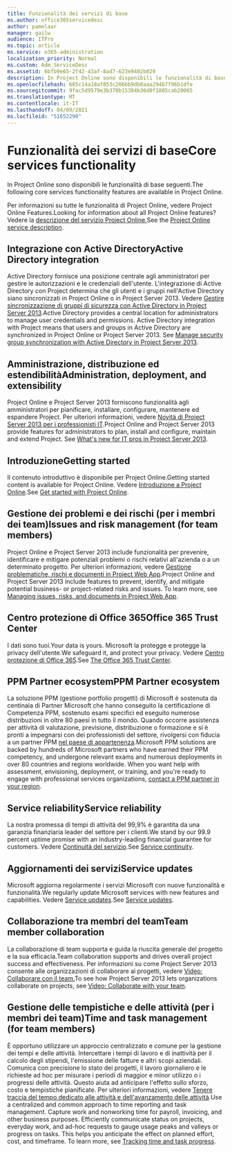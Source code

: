 ```yaml
---
title: Funzionalità dei servizi di base
ms.author: office365servicedesc
author: pamelaar
manager: gailw
audience: ITPro
ms.topic: article
ms.service: o365-administration
localization_priority: Normal
ms.custom: Adm_ServiceDesc
ms.assetid: 6bfb9e65-2f42-43af-8ad7-623e9402b029
description: In Project Online sono disponibili le funzionalità di base seguenti.
ms.openlocfilehash: 685c14a18af853c206bb9db0aaa294b7f96b1dfe
ms.sourcegitcommit: 9fac5d9579e3b370b15384b36d0f1805cab20065
ms.translationtype: MT
ms.contentlocale: it-IT
ms.lasthandoff: 04/09/2021
ms.locfileid: "51652290"
---
```

# <a name="core-services-functionality"></a><span data-ttu-id="91df9-103">Funzionalità dei servizi di base</span><span class="sxs-lookup"><span data-stu-id="91df9-103">Core services functionality</span></span>

<span data-ttu-id="91df9-104">In Project Online sono disponibili le funzionalità di base seguenti.</span><span class="sxs-lookup"><span data-stu-id="91df9-104">The following core services functionality features are available in Project Online.</span></span>
  
<span data-ttu-id="91df9-105">Per informazioni su tutte le funzionalità di Project Online, vedere Project Online Features.</span><span class="sxs-lookup"><span data-stu-id="91df9-105">Looking for information about all Project Online features?</span></span> <span data-ttu-id="91df9-106">Vedere la [descrizione del servizio Project Online.](project-online-service-description.md)</span><span class="sxs-lookup"><span data-stu-id="91df9-106">See the [Project Online service description](project-online-service-description.md).</span></span>
  
## <a name="active-directory-integration"></a><span data-ttu-id="91df9-107">Integrazione con Active Directory</span><span class="sxs-lookup"><span data-stu-id="91df9-107">Active Directory integration</span></span>

<span data-ttu-id="91df9-p102">Active Directory fornisce una posizione centrale agli amministratori per gestire le autorizzazioni e le credenziali dell'utente. L'integrazione di Active Directory con Project determina che gli utenti e i gruppi nell'Active Directory siano sincronizzati in Project Online o in Project Server 2013. Vedere [Gestire sincronizzazione di gruppi di sicurezza con Active Directory in Project Server 2013](/project/manage-security-group-synchronization-with-active-directory-in-project-server).</span><span class="sxs-lookup"><span data-stu-id="91df9-p102">Active Directory provides a central location for administrators to manage user credentials and permissions. Active Directory integration with Project means that users and groups in Active Directory are synchronized in Project Online or Project Server 2013. See [Manage security group synchronization with Active Directory in Project Server 2013](/project/manage-security-group-synchronization-with-active-directory-in-project-server).</span></span>
  
## <a name="administration-deployment-and-extensibility"></a><span data-ttu-id="91df9-111">Amministrazione, distribuzione ed estendibilità</span><span class="sxs-lookup"><span data-stu-id="91df9-111">Administration, deployment, and extensibility</span></span>

<span data-ttu-id="91df9-p103">Project Online e Project Server 2013 forniscono funzionalità agli amministratori per pianificare, installare, configurare, mantenere ed espandere Project. Per ulteriori informazioni, vedere [Novità di Project Server 2013 per i professionisti IT](/project/what-s-new-for-it-pros-in-project-server-2016).</span><span class="sxs-lookup"><span data-stu-id="91df9-p103">Project Online and Project Server 2013 provide features for administrators to plan, install and configure, maintain and extend Project. See [What's new for IT pros in Project Server 2013](/project/what-s-new-for-it-pros-in-project-server-2016).</span></span>
  
## <a name="getting-started"></a><span data-ttu-id="91df9-114">Introduzione</span><span class="sxs-lookup"><span data-stu-id="91df9-114">Getting started</span></span>

<span data-ttu-id="91df9-115">Il contenuto introduttivo è disponibile per Project Online.</span><span class="sxs-lookup"><span data-stu-id="91df9-115">Getting started content is available for Project Online.</span></span> <span data-ttu-id="91df9-116">Vedere [Introduzione a Project Online](https://support.office.com/article/E3E5F64F-ADA5-4F9D-A578-130B2D4E5F11).</span><span class="sxs-lookup"><span data-stu-id="91df9-116">See [Get started with Project Online](https://support.office.com/article/E3E5F64F-ADA5-4F9D-A578-130B2D4E5F11).</span></span>
  
## <a name="issues-and-risk-management-for-team-members"></a><span data-ttu-id="91df9-117">Gestione dei problemi e dei rischi (per i membri dei team)</span><span class="sxs-lookup"><span data-stu-id="91df9-117">Issues and risk management (for team members)</span></span>

<span data-ttu-id="91df9-p105">Project Online e Project Server 2013 include funzionalità per prevenire, identificare e mitigare potenziali problemi o rischi relativi all'azienda o a un determinato progetto. Per ulteriori informazioni, vedere [Gestione problematiche, rischi e documenti in Project Web App](/previous-versions/office/project-server-2010/hh767484(v=office.14)).</span><span class="sxs-lookup"><span data-stu-id="91df9-p105">Project Online and Project Server 2013 include features to prevent, identify, and mitigate potential business- or project-related risks and issues. To learn more, see [Managing issues, risks, and documents in Project Web App](/previous-versions/office/project-server-2010/hh767484(v=office.14)).</span></span>
  
## <a name="office-365-trust-center"></a><span data-ttu-id="91df9-120">Centro protezione di Office 365</span><span class="sxs-lookup"><span data-stu-id="91df9-120">Office 365 Trust Center</span></span>

<span data-ttu-id="91df9-121">I dati sono tuoi.</span><span class="sxs-lookup"><span data-stu-id="91df9-121">Your data is yours.</span></span> <span data-ttu-id="91df9-122">Microsoft la protegge e protegge la privacy dell'utente.</span><span class="sxs-lookup"><span data-stu-id="91df9-122">We safeguard it, and protect your privacy.</span></span> <span data-ttu-id="91df9-123">Vedere [Centro protezione di Office 365](https://go.microsoft.com/fwlink/?LinkId=402637).</span><span class="sxs-lookup"><span data-stu-id="91df9-123">See [The Office 365 Trust Center](https://go.microsoft.com/fwlink/?LinkId=402637).</span></span>
  
## <a name="ppm-partner-ecosystem"></a><span data-ttu-id="91df9-124">PPM Partner ecosystem</span><span class="sxs-lookup"><span data-stu-id="91df9-124">PPM Partner ecosystem</span></span>

<span data-ttu-id="91df9-p107">La soluzione PPM (gestione portfolio progetti) di Microsoft è sostenuta da centinaia di Partner Microsoft che hanno conseguito la certificazione di Competenza PPM, sostenuto esami specifici ed eseguito numerose distribuzioni in oltre 80 paesi in tutto il mondo. Quando occorre assistenza per attività di valutazione, previsione, distribuzione o formazione e si è pronti a impegnarsi con dei professionisti del settore, rivolgersi con fiducia a un partner PPM [nel paese di appartenenza](https://go.microsoft.com/fwlink/p/?LinkId=272646).</span><span class="sxs-lookup"><span data-stu-id="91df9-p107">Microsoft PPM solutions are backed by hundreds of Microsoft partners who have earned their PPM competency, and undergone relevant exams and numerous deployments in over 80 countries and regions worldwide. When you want help with assessment, envisioning, deployment, or training, and you're ready to engage with professional services organizations, [contact a PPM partner in your region](https://go.microsoft.com/fwlink/p/?LinkId=272646).</span></span>
  
## <a name="service-reliability"></a><span data-ttu-id="91df9-127">Service reliability</span><span class="sxs-lookup"><span data-stu-id="91df9-127">Service reliability</span></span>

<span data-ttu-id="91df9-128">La nostra promessa di tempi di attività del 99,9% è garantita da una garanzia finanziaria leader del settore per i clienti.</span><span class="sxs-lookup"><span data-stu-id="91df9-128">We stand by our 99.9 percent uptime promise with an industry-leading financial guarantee for customers.</span></span> <span data-ttu-id="91df9-129">Vedere [Continuità del servizio](https://go.microsoft.com/fwlink/?LinkId=402653).</span><span class="sxs-lookup"><span data-stu-id="91df9-129">See [Service continuity](https://go.microsoft.com/fwlink/?LinkId=402653).</span></span>
  
## <a name="service-updates"></a><span data-ttu-id="91df9-130">Aggiornamenti dei servizi</span><span class="sxs-lookup"><span data-stu-id="91df9-130">Service updates</span></span>

<span data-ttu-id="91df9-131">Microsoft aggiorna regolarmente i servizi Microsoft con nuove funzionalità e funzionalità.</span><span class="sxs-lookup"><span data-stu-id="91df9-131">We regularly update Microsoft services with new features and capabilities.</span></span> <span data-ttu-id="91df9-132">Vedere [Service updates](../office-365-platform-service-description/service-updates.md).</span><span class="sxs-lookup"><span data-stu-id="91df9-132">See [Service updates](../office-365-platform-service-description/service-updates.md).</span></span>
  
## <a name="team-member-collaboration"></a><span data-ttu-id="91df9-133">Collaborazione tra membri del team</span><span class="sxs-lookup"><span data-stu-id="91df9-133">Team member collaboration</span></span>

<span data-ttu-id="91df9-134">La collaborazione di team supporta e guida la riuscita generale del progetto e la sua efficacia.</span><span class="sxs-lookup"><span data-stu-id="91df9-134">Team collaboration supports and drives overall project success and effectiveness.</span></span> <span data-ttu-id="91df9-135">Per informazioni su come Project Server 2013 consente alle organizzazioni di collaborare ai progetti, vedere [Video: Collaborare con il team.](https://go.microsoft.com/fwlink/?LinkId=402628)</span><span class="sxs-lookup"><span data-stu-id="91df9-135">To see how Project Server 2013 lets organizations collaborate on projects, see [Video: Collaborate with your team](https://go.microsoft.com/fwlink/?LinkId=402628).</span></span>
  
## <a name="time-and-task-management-for-team-members"></a><span data-ttu-id="91df9-136">Gestione delle tempistiche e delle attività (per i membri dei team)</span><span class="sxs-lookup"><span data-stu-id="91df9-136">Time and task management (for team members)</span></span>

<span data-ttu-id="91df9-p111">È opportuno utilizzare un approccio centralizzato e comune per la gestione dei tempi e delle attività. Intercettare i tempi di lavoro e di inattività per il calcolo degli stipendi, l'emissione delle fatture e altri scopi aziendali. Comunica con precisione lo stato dei progetti, il lavoro giornaliero e le richieste ad hoc per misurare i periodi di maggior e minor utilizzo o i progressi delle attività. Questo aiuta ad anticipare l'effetto sullo sforzo, costo e tempistiche pianificate. Per ulteriori informazioni, vedere [Tenere traccia del tempo dedicato alle attività e dell'avanzamento delle attività](https://go.microsoft.com/fwlink/p/?LinkId=271321).</span><span class="sxs-lookup"><span data-stu-id="91df9-p111">Use a centralized and common approach to time reporting and task management. Capture work and nonworking time for payroll, invoicing, and other business purposes. Efficiently communicate status on projects, everyday work, and ad-hoc requests to gauge usage peaks and valleys or progress on tasks. This helps you anticipate the effect on planned effort, cost, and timeframe. To learn more, see [Tracking time and task progress](https://go.microsoft.com/fwlink/p/?LinkId=271321).</span></span>

